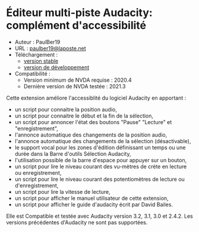 # Éditeur multi-piste Audacity: complément d'accessibilité #
* Auteur : PaulBer19
* URL : paulber19@laposte.net
* Téléchargement :
	* [version stable][1]
	* [version de développement][2]
* Compatibilité :
	* Version minimum de NVDA requise : 2020.4
	* Dernière version de NVDA testée : 2021.3


Cette extension améliore l'accessiblité du logiciel Audacity en apportant :

* un script pour connaitre la position audio,
* un script pour connaitre le début et la fin de la sélection,
* un script pour annoncer l'état des boutons "Pause" "Lecture" et "enregistrement",
* l'annonce automatique des changements de la position audio,
* l'annonce automatique des changements de la sélection (désactivable),
* le support vocal pour les zones d'édition définissant un temps ou une durée dans la Barre d'outils Sélection Audacity,
* l'utilisation possible de la barre d'espace pour appuyer sur un bouton,
* un script pour lire le niveau courant des vu-mètres de crète en lecture ou enregistrement,
* un script pour lire le niveau courant des potentiomètres de lecture ou d'enregistrement,
* un script pour lire la vitesse de lecture,
* un script pour afficher le manuel utilisateur de cette extension,
* un script pour afficher le guide d'audacity écrit par David Bailes.


Elle est Compatible et testée avec Audacity version 3.2, 3.1, 3.0 et 2.4.2. Les versions précédentes d'Audacity ne sont pas supportées.

[1]: https://github.com/paulber007/AllMyNVDAAddons/raw/master/audacityAccessEnhancement/audacityAccessEnhancement-2.5.nvda-addon
[2]: https://github.com/paulber007/AllMyNVDAAddons/tree/master/audacityAccessEnhancement/dev
